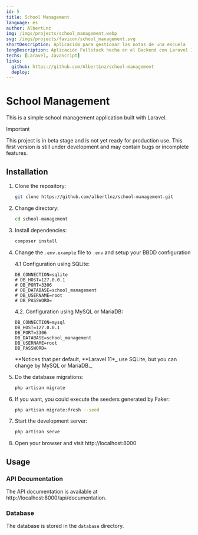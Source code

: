 ```yaml
---
id: 5
title: School Management
language: es
author: AlbertLnz
img: /imgs/projects/school_management.webp
svg: /imgs/projects/favicon/school_management.svg
shortDescription: Aplicacióm para gestionar las notas de una escuela
longDescription: Aplicación Fullstack hecha en el Backend con Laravel 11 mediante una API REST y en el Frontend mediante vistas Blade combinadas con JavaScript que permite gestionar las notas de una escuela.
techs: [Laravel, JavaScript]
links:
  github: https://github.com/AlbertLnz/school-management
  deploy:
---
```


# School Management

This is a simple school management application built with Laravel.

> [!IMPORTANT]
> This project is in beta stage and is not yet ready for production use.
> This first version is still under development and may contain bugs or incomplete features.

## Installation

1. Clone the repository:

   ```bash
   git clone https://github.com/albertlnz/school-management.git
   ```

2. Change directory:

   ```bash
   cd school-management
   ```

3. Install dependencies:

   ```bash
   composer install
   ```

4. Change the `.env.example` file to `.env` and setup your BBDD configuration

   4.1 Configuration using SQLite:

   ```
   DB_CONNECTION=sqlite
   # DB_HOST=127.0.0.1
   # DB_PORT=3306
   # DB_DATABASE=school_management
   # DB_USERNAME=root
   # DB_PASSWORD=
   ```

   4.2. Configuration using MySQL or MariaDB:

   ```
   DB_CONNECTION=mysql
   DB_HOST=127.0.0.1
   DB_PORT=3306
   DB_DATABASE=school_management
   DB_USERNAME=root
   DB_PASSWORD=
   ```

   **Notices that per default, **Laravel 11\*_ use SQLite, but you can change by MySQL or MariaDB._

5. Do the database migrations:

   ```bash
   php artisan migrate
   ```

6. If you want, you could execute the seeders generated by Faker:

   ```bash
   php artisan migrate:fresh --seed
   ```

7. Start the development server:

   ```bash
   php artisan serve
   ```

8. Open your browser and visit http://localhost:8000

## Usage

### API Documentation

The API documentation is available at http://localhost:8000/api/documentation.

### Database

The database is stored in the `database` directory.
